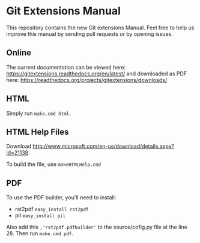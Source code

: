 Git Extensions Manual
=====================
This repository contains the new Git extensions Manual. Feel free to help us improve this manual by sending pull requests
or by opening issues.

Online
------
The current documentation can be viewed here: https://gitextensions.readthedocs.org/en/latest/
and downloaded as PDF here: https://readthedocs.org/projects/gitextensions/downloads/


HTML
----
Simply run `make.cmd html`.


HTML Help Files
---------------
Download http://www.microsoft.com/en-us/download/details.aspx?id=21138.

To build the file, use `makeHTMLHelp.cmd`

PDF
---
To use the PDF builder, you'll need to install:

* rst2pdf `easy_install rst2pdf`
* pil `easy_install pil`

Also add this `,'rst2pdf.pdfbuilder'` to the source/cofig.py file at the line 28. Then run `make.cmd pdf`.


